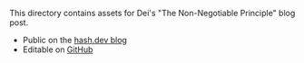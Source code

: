 This directory contains assets for Dei's "The Non-Negotiable Principle" blog post.

- Public on the [hash.dev blog](https://hash.dev/blog/one-principle)
- Editable on [GitHub](https://github.com/hashintel/hash/blob/main/apps/hashdotdev/src/_pages/blog/0003_one-principle.mdx)

